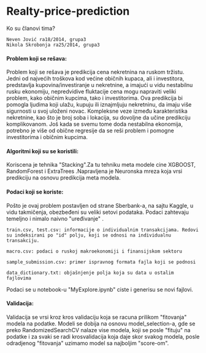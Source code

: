 # Realty-price-prediction

Ko su članovi tima?

    Neven Jović ra18/2014, grupa3
    Nikola Skrobonja ra25/2014, grupa3

#### Problem koji se rešava:

Problem koji se rešava je predikcija cena nekretnina na ruskom tržistu. Jedni od najvećih troškova kod većine običnih kupaca, ali i investitora, predstavlja kupovina/investiranje u nekretnine, a imajući u vidu nestabilnu rusku ekonomiju, nepredvidive fluktacije cena mogu napraviti veliki problem, kako običnim kupcima, tako i investitorima.
Ova predikcija bi pomogla ljudima koji ulažu, kupuju ili iznajmljuju nekretninu, da imaju više sigurnosti u svoj uloženi novac.
Kompleksne veze između karakteristika nekretnine, kao što je broj soba i lokacija, su dovoljne da učine predikciju komplikovanom. Još kada se svemu tome doda nestabilna ekonomija, potrebno je više od obične regresije da se reši problem i pomogne investitorima i običnim kupcima.


#### Algoritmi koji su se koristili:

Koriscena je tehnika "Stacking".Za tu tehniku meta modele cine XGBOOST, RandomForest i ExtraTrees .Napravljena je Neuronska mreza koja vrsi predikciju na osnovu predikcija meta modela.

#### Podaci koji se koriste:

Pošto je ovaj problem postavljen od strane Sberbank-a, na sajtu Kaggle, u vidu takmičenja, obezbeđeni su veliki setovi podataka. Podaci zahtevaju temeljno i nimalo naivno "uređivanje" .

    train.csv, test.csv: informacije o individualnim transakcijama. Redovi su indeksirani po "id" polju, koji se odnosi na individualnu transakciju.

    macro.csv: podaci o ruskoj makroekonomiji i finansijskom sektoru

    sample_submission.csv: primer ispravnog formata fajla koji se podnosi

    data_dictionary.txt: objašnjenje polja koja su data u ostalim fajlovima

Podaci se u notebook-u "MyExplore.ipynb" ciste i generisu se novi fajlovi.

#### Validacija:

Validacija se vrsi kroz kros validaciju koja se racuna prilikom "fitovanja" modela na podatke. Modeli se dobija na osnovu model_selection-a, gde se preko RandomizedSearchCV nalaze vise modela, koji se posle "fituju" na podatke i za svaki se radi krosvalidacija koja daje skor svakog modela, posle odradjenog "fitovanja" uzimamo model sa najboljim "score-om".

